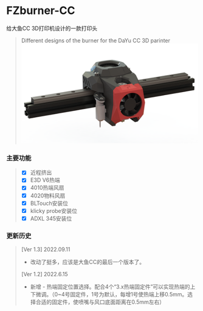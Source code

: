 # FZburner-CC
给大鱼CC 3D打印机设计的一款打印头
> Different designs of the burner for the DaYu CC 3D parinter
![FZburner-CC](Images-效果图/FZburner-CC.png)

### 主要功能
> - [x] 近程挤出
> - [x] E3D V6热端
> - [x] 4010热端风扇
> - [x] 4020物料风扇
> - [x] BLTouch安装位
> - [x] klicky probe安装位
> - [x] ADXL 345安装位

### 更新历史
> [Ver 1.3] 2022.09.11
> - 改动了挺多，应该是大鱼CC的最后一个版本了。
>   
> [Ver 1.2] 2022.6.15
> - 新增 - 热端固定位置选择。配合4个“3.x热端固定件”可以实现热端的上下微调。（0~4号固定件，1号为默认，每增1号使热端上移0.5mm。选择合适的固定件，使喷嘴与风口底面距离在0.5mm左右）
